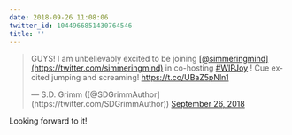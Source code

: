 ```yaml
---
date: 2018-09-26 11:08:06
twitter_id: 1044966851430764546
title: ''
---
```


<blockquote class="twitter-tweet"><p lang="en" dir="ltr">GUYS! I am unbelievably excited to be joining <a href="https://twitter.com/simmeringmind?ref_src=twsrc%5Etfw">[@simmeringmind](https://twitter.com/simmeringmind)</a> in co-hosting <a href="https://twitter.com/hashtag/WIPJoy?src=hash&amp;ref_src=twsrc%5Etfw">#WIPJoy</a> ! Cue excited jumping and screaming! <a href="https://t.co/UBaZ5pNln1">https://t.co/UBaZ5pNln1</a></p>&mdash; S.D. Grimm ([@SDGrimmAuthor](https://twitter.com/SDGrimmAuthor)) <a href="https://twitter.com/SDGrimmAuthor/status/1044966463596097541?ref_src=twsrc%5Etfw">September 26, 2018</a></blockquote>
<script async src="https://platform.twitter.com/widgets.js" charset="utf-8"></script>

Looking forward to it!
